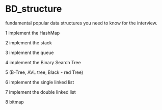 # BD_structure
fundamental popular data structures you need to know for the interview.  

1 implement the HashMap

2 implement the stack

3 implement the queue

4 implement the Binary Search Tree

5 (B-Tree, AVL tree, Black - red Tree)

6 implement the single linked list

7 implement the double linked list 

8 bitmap
